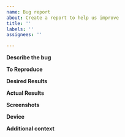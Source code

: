 ```yaml
---
name: Bug report
about: Create a report to help us improve
title: ''
labels: ''
assignees: ''

---
```



<!--
Thanks for your feedback：
1、Please check if there is a similar issue first
2、If it is a function or UI suggestion, please go to Discussion
-->

**Describe the bug**
<!--A clear and concise description of what the bug is.-->


**To Reproduce**
<!--
Steps to reproduce the behavior:
1. Go to '...'
2. Click on '....'
3. Scroll down to '....'
4. See error
-->


**Desired Results**
<!--A clear description of the result you expected.-->


**Actual Results**
<!--A clear description of the actual result.-->


**Screenshots**
<!--If applicable, add screenshots(both bug screen and logs
screen) to help explain your problem.-->


**Device**
<!--
- OS: e.g. iOS16 or Android13
- App Version: e.g. 1.0.302
-->


**Additional context**
<!--Add any other context about the problem here.-->

